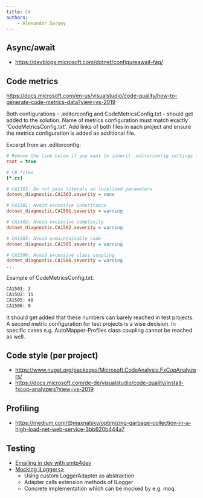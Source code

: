 ```yaml
---
title: C#
authors:
    - Alexander Serowy
---
```


## Async/await

- <https://devblogs.microsoft.com/dotnet/configureawait-faq/>

## Code metrics

<https://docs.microsoft.com/en-us/visualstudio/code-quality/how-to-generate-code-metrics-data?view=vs-2019>

Both configurations - .editorconfig and CodeMetricsConfig.txt - should get added to the solution. Name of metrics configuration must match exactly 'CodeMetricsConfig.txt'. Add links of both files in each project and ensure the metrics configuration is added as additional file.

Excerpt from an .editorconfig:

```ini
# Remove the line below if you want to inherit .editorconfig settings from higher directories
root = true

# C# files
[*.cs]

# CA1303: Do not pass literals as localized parameters
dotnet_diagnostic.CA1303.severity = none

# CA1501: Avoid excessive inheritance
dotnet_diagnostic.CA1501.severity = warning

# CA1502: Avoid excessive complexity
dotnet_diagnostic.CA1502.severity = warning

# CA1505: Avoid unmaintainable code
dotnet_diagnostic.CA1505.severity = warning

# CA1506: Avoid excessive class coupling
dotnet_diagnostic.CA1506.severity = warning
...
```

Example of CodeMetricsConfig.txt:

```txt
CA1501: 3
CA1502: 15
CA1505: 40
CA1506: 9
```

It should get added that these numbers can barely reached in test projects. A second metric configuration for test projects is a wise decision. In specific cases e.g. AutoMapper-Profiles class coupling cannot be reached as well.

## Code style (per project)

- <https://www.nuget.org/packages/Microsoft.CodeAnalysis.FxCopAnalyzers/>
- <https://docs.microsoft.com/de-de/visualstudio/code-quality/install-fxcop-analyzers?view=vs-2019>

## Profiling

- <https://medium.com/@maxnalsky/optimizing-garbage-collection-in-a-high-load-net-web-service-3bb620b444a7>

## Testing

- [Emailing in dev with smtp4dev](https://github.com/rnwood/smtp4dev)
- [Mocking ILogger<>](https://chrissainty.com/unit-testing-ilogger-in-aspnet-core/)
  - Using custom LoggerAdapter as abstraction
  - Adapter calls extension methods of ILogger
  - Concrete implementation which can be mocked by e.g. moq
